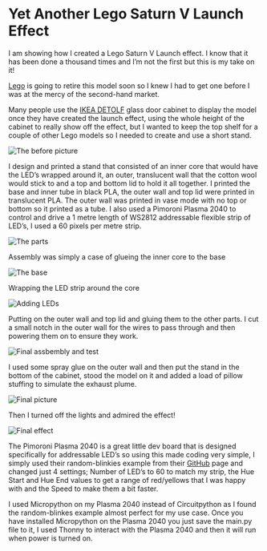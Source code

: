 # Yet Another Lego Saturn V Launch Effect

I am showing how I created a Lego Saturn V Launch effect. I know that it has been done a thousand times and I’m not the first but this is my take on it!

[Lego](https://www.lego.com/en-gb/product/lego-nasa-apollo-saturn-v-92176) is going to retire this model soon so I knew I had to get one before I was at the mercy of the second-hand market. 

Many people use the [IKEA DETOLF](https://www.ikea.com/gb/en/p/detolf-glass-door-cabinet-white-80269122/) glass door cabinet to display the model once they have created the launch effect, using the whole height of the cabinet to really show off the effect, but I wanted to keep the top shelf for a couple of other Lego models so I needed to create and use a short stand.

![The before picture](https://github.com/sergeibuilds/LegoSaturnVLaunch/blob/main/pictures/1_before_picture.jpg)

I design and printed a stand that consisted of an inner core that would have the LED’s wrapped around it, an outer, translucent wall that the cotton wool would stick to and a top and bottom lid to hold it all together.
I printed the base and inner tube in black PLA, the outer wall and top lid were printed in translucent PLA. The outer wall was printed in vase mode with no top or bottom so it printed as a tube.
I also used a Pimoroni Plasma 2040 to control and drive a 1 metre length of WS2812 addressable flexible strip of LED’s, I used a 60 pixels per metre strip.

![The parts](https://github.com/sergeibuilds/LegoSaturnVLaunch/blob/main/pictures/8_the_parts.jpg)

Assembly was simply a case of glueing the inner core to the base

![The base](https://github.com/sergeibuilds/LegoSaturnVLaunch/blob/main/pictures/2_initial_assembly.jpg)

Wrapping the LED strip around the core

![Adding LEDs](https://github.com/sergeibuilds/LegoSaturnVLaunch/blob/main/pictures/3_adding_leds.jpg)

Putting on the outer wall and top lid and gluing them to the other parts. I cut a small notch in the outer wall for the wires to pass through and then powering them on to ensure they work.

![Final assbembly and test](https://github.com/sergeibuilds/LegoSaturnVLaunch/blob/main/pictures/4b_final_assembly.gif)

I used some spray glue on the outer wall and then put the stand in the bottom of the cabinet, stood the model on it and added a load of pillow stuffing to simulate the exhaust plume.

![Final picture](https://github.com/sergeibuilds/LegoSaturnVLaunch/blob/main/pictures/5_after_picture_off.jpg)

Then I turned off the lights and admired the effect!

![Final effect](https://github.com/sergeibuilds/LegoSaturnVLaunch/blob/main/pictures/7_final_effect.gif)

The Pimoroni Plasma 2040 is a great little dev board that is designed specifically for addressable LED’s so using this made coding very simple, I simply used their random-blinkies example from their [GitHub](https://github.com/pimoroni/pimoroni-pico/tree/main/micropython/examples/plasma2040) page and changed just 4 settings; Number of LED’s to 60 to match my strip, the Hue Start and Hue End values to get a range of red/yellows that I was happy with and the Speed to make them a bit faster.

I used Micropython on my Plasma 2040 instead of Circuitpython as I found the random-blinkes example almost perfect for my use case. Once you have installed Micropython on the Plasma 2040 you just save the main.py file to it, I used Thonny to interact with the Plasma 2040 and then it will run when power is turned on.

